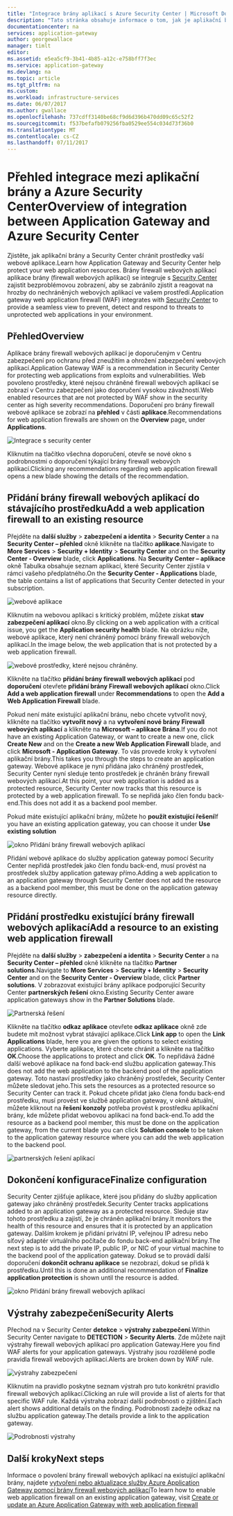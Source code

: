 ```yaml
---
title: "Integrace brány aplikací s Azure Security Center | Microsoft Docs"
description: "Tato stránka obsahuje informace o tom, jak je aplikační brána integrovaná do Azure Security Center."
documentationcenter: na
services: application-gateway
author: georgewallace
manager: timlt
editor: 
ms.assetid: e5ea5cf9-3b41-4b85-a12c-e758bff7f3ec
ms.service: application-gateway
ms.devlang: na
ms.topic: article
ms.tgt_pltfrm: na
ms.custom: 
ms.workload: infrastructure-services
ms.date: 06/07/2017
ms.author: gwallace
ms.openlocfilehash: 737cdff3140be68cf9d6d396b470dd09c65c52f2
ms.sourcegitcommit: f537befafb079256fba0529ee554c034d73f36b0
ms.translationtype: MT
ms.contentlocale: cs-CZ
ms.lasthandoff: 07/11/2017
---
```

# <a name="overview-of-integration-between-application-gateway-and-azure-security-center"></a><span data-ttu-id="7f2fd-103">Přehled integrace mezi aplikační brány a Azure Security Center</span><span class="sxs-lookup"><span data-stu-id="7f2fd-103">Overview of integration between Application Gateway and Azure Security Center</span></span>

<span data-ttu-id="7f2fd-104">Zjistěte, jak aplikační brány a Security Center chránit prostředky vaší webové aplikace.</span><span class="sxs-lookup"><span data-stu-id="7f2fd-104">Learn how Application Gateway and Security Center help protect your web application resources.</span></span> <span data-ttu-id="7f2fd-105">Brány firewall webových aplikací aplikace brány (firewall webových aplikací) se integruje s [Security Center](../security-center/security-center-intro.md) zajistit bezproblémovou zobrazení, aby se zabránilo zjistit a reagovat na hrozby do nechráněných webových aplikací ve vašem prostředí.</span><span class="sxs-lookup"><span data-stu-id="7f2fd-105">Application gateway web application firewall (WAF) integrates with [Security Center](../security-center/security-center-intro.md) to provide a seamless view to prevent, detect and respond to threats to unprotected web applications in your environment.</span></span>

## <a name="overview"></a><span data-ttu-id="7f2fd-106">Přehled</span><span class="sxs-lookup"><span data-stu-id="7f2fd-106">Overview</span></span>

<span data-ttu-id="7f2fd-107">Aplikace brány firewall webových aplikací je doporučeným v Centru zabezpečení pro ochranu před zneužitím a ohrožení zabezpečení webových aplikací.</span><span class="sxs-lookup"><span data-stu-id="7f2fd-107">Application Gateway WAF is a recommendation in Security Center for protecting web applications from exploits and vulnerabilities.</span></span> <span data-ttu-id="7f2fd-108">Web povoleno prostředky, které nejsou chráněné firewall webových aplikací se zobrazí v Centru zabezpečení jako doporučení vysokou závažností.</span><span class="sxs-lookup"><span data-stu-id="7f2fd-108">Web enabled resources that are not protected by WAF show in the security center as high severity recommendations.</span></span> <span data-ttu-id="7f2fd-109">Doporučení pro brány firewall webové aplikace se zobrazí na **přehled** v části **aplikace**.</span><span class="sxs-lookup"><span data-stu-id="7f2fd-109">Recommendations for web application firewalls are shown on the **Overview** page, under **Applications**.</span></span>

![Integrace s security center][1]

<span data-ttu-id="7f2fd-111">Kliknutím na tlačítko všechna doporučení, otevře se nové okno s podrobnostmi o doporučení týkající brány firewall webových aplikací.</span><span class="sxs-lookup"><span data-stu-id="7f2fd-111">Clicking any recommendations regarding web application firewall opens a new blade showing the details of the recommendation.</span></span>

## <a name="add-a-web-application-firewall-to-an-existing-resource"></a><span data-ttu-id="7f2fd-112">Přidání brány firewall webových aplikací do stávajícího prostředku</span><span class="sxs-lookup"><span data-stu-id="7f2fd-112">Add a web application firewall to an existing resource</span></span>

<span data-ttu-id="7f2fd-113">Přejděte na **další služby** > **zabezpečení a identita** > **Security Center** a na **Security Center – přehled**  okně klikněte na tlačítko **aplikace**.</span><span class="sxs-lookup"><span data-stu-id="7f2fd-113">Navigate to **More Services** > **Security + Identity** > **Security Center** and on the **Security Center - Overview** blade, click **Applications**.</span></span> <span data-ttu-id="7f2fd-114">Na **Security Center – aplikace** okně Tabulka obsahuje seznam aplikací, které Security Center zjistila v rámci vašeho předplatného.</span><span class="sxs-lookup"><span data-stu-id="7f2fd-114">On the **Security Center - Applications** blade, the table contains a list of applications that Security Center detected in your subscription.</span></span>

![webové aplikace][3]

<span data-ttu-id="7f2fd-116">Kliknutím na webovou aplikaci s kritický problém, můžete získat **stav zabezpečení aplikací** okno.</span><span class="sxs-lookup"><span data-stu-id="7f2fd-116">By clicking on a web application with a critical issue, you get the **Application security health** blade.</span></span> <span data-ttu-id="7f2fd-117">Na obrázku níže, webové aplikace, který není chráněný pomocí brány firewall webových aplikací.</span><span class="sxs-lookup"><span data-stu-id="7f2fd-117">In the image below, the web application that is not protected by a web application firewall.</span></span> 

![webové prostředky, které nejsou chráněny.][2]

<span data-ttu-id="7f2fd-119">Klikněte na tlačítko **přidání brány firewall webových aplikací** pod **doporučení** otevřete **přidání brány Firewall webových aplikací** okno.</span><span class="sxs-lookup"><span data-stu-id="7f2fd-119">Click **Add a web application firewall** under **Recommendations** to open the **Add a Web Application Firewall** blade.</span></span>

<span data-ttu-id="7f2fd-120">Pokud není máte existující aplikační bránu, nebo chcete vytvořit nový, klikněte na tlačítko **vytvořit nový** a na **vytvoření nové brány Firewall webových aplikací** a klikněte na **Microsoft – aplikace Brána**.</span><span class="sxs-lookup"><span data-stu-id="7f2fd-120">If you do not have an existing Application Gateway, or want to create a new one, click **Create New** and on the **Create a new Web Application Firewall** blade, and click **Microsoft - Application Gateway**.</span></span> <span data-ttu-id="7f2fd-121">To vás provede kroky k vytvoření aplikační brány.</span><span class="sxs-lookup"><span data-stu-id="7f2fd-121">This takes you through the steps to create an application gateway.</span></span> <span data-ttu-id="7f2fd-122">Webové aplikace je nyní přidána jako chráněný prostředek, Security Center nyní sleduje tento prostředek je chráněn brány firewall webových aplikací.</span><span class="sxs-lookup"><span data-stu-id="7f2fd-122">At this point, your web application is added as a protected resource, Security Center now tracks that this resource is protected by a web application firewall.</span></span> <span data-ttu-id="7f2fd-123">To se nepřidá jako člen fondu back-end.</span><span class="sxs-lookup"><span data-stu-id="7f2fd-123">This does not add it as a backend pool member.</span></span>

<span data-ttu-id="7f2fd-124">Pokud máte existující aplikační brány, můžete ho **použít existující řešení**</span><span class="sxs-lookup"><span data-stu-id="7f2fd-124">If you have an existing application gateway, you can choose it under **Use existing solution**</span></span>

![okno Přidání brány firewall webových aplikací][4]

<span data-ttu-id="7f2fd-126">Přidání webové aplikace do služby application gateway pomocí Security Center nepřidá prostředek jako člen fondu back-end, musí provést na prostředek služby application gateway přímo.</span><span class="sxs-lookup"><span data-stu-id="7f2fd-126">Adding a web application to an application gateway through Security Center does not add the resource as a backend pool member, this must be done on the application gateway resource directly.</span></span>

## <a name="add-a-resource-to-an-existing-web-application-firewall"></a><span data-ttu-id="7f2fd-127">Přidání prostředku existující brány firewall webových aplikací</span><span class="sxs-lookup"><span data-stu-id="7f2fd-127">Add a resource to an existing web application firewall</span></span>

<span data-ttu-id="7f2fd-128">Přejděte na **další služby** > **zabezpečení a identita** > **Security Center** a na **Security Center – přehled**  okně klikněte na tlačítko **Partner solutions**.</span><span class="sxs-lookup"><span data-stu-id="7f2fd-128">Navigate to **More Services** > **Security + Identity** > **Security Center** and on the **Security Center - Overview** blade, click **Partner solutions**.</span></span> <span data-ttu-id="7f2fd-129">V zobrazovat existující brány aplikace podporující Security Center **partnerských řešení** okno.</span><span class="sxs-lookup"><span data-stu-id="7f2fd-129">Existing Security Center aware application gateways show in the **Partner Solutions** blade.</span></span>

![Partnerská řešení][7]

<span data-ttu-id="7f2fd-131">Klikněte na tlačítko **odkaz aplikace** otevřete **odkaz aplikace** okně zde budete mít možnost vybrat stávající aplikace.</span><span class="sxs-lookup"><span data-stu-id="7f2fd-131">Click **Link app** to open the **Link Applications** blade, here you are given the options to select existing applications.</span></span> <span data-ttu-id="7f2fd-132">Vyberte aplikace, které chcete chránit a klikněte na tlačítko **OK**.</span><span class="sxs-lookup"><span data-stu-id="7f2fd-132">Choose the applications to protect and click **OK**.</span></span> <span data-ttu-id="7f2fd-133">To nepřidává žádné další webové aplikace na fond back-end službu application gateway.</span><span class="sxs-lookup"><span data-stu-id="7f2fd-133">This does not add the web application to the backend pool of the application gateway.</span></span> <span data-ttu-id="7f2fd-134">Toto nastaví prostředky jako chráněný prostředek, Security Center můžete sledovat jeho.</span><span class="sxs-lookup"><span data-stu-id="7f2fd-134">This sets the resources as a protected resource so Security Center can track it.</span></span> <span data-ttu-id="7f2fd-135">Pokud chcete přidat jako člena fondu back-end prostředku, musí provést ve službě application gateway, v okně aktuální, můžete kliknout na **řešení konzoly** potřeba provést k prostředku aplikační brány, kde můžete přidat webovou aplikaci na fond back-end.</span><span class="sxs-lookup"><span data-stu-id="7f2fd-135">To add the resource as a backend pool member, this must be done on the application gateway, from the current blade you can click **Solution console** to be taken to the application gateway resource where you can add the web application to the backend pool.</span></span>

![partnerských řešení aplikací][6]

## <a name="finalize-configuration"></a><span data-ttu-id="7f2fd-137">Dokončení konfigurace</span><span class="sxs-lookup"><span data-stu-id="7f2fd-137">Finalize configuration</span></span>

<span data-ttu-id="7f2fd-138">Security Center zjišťuje aplikace, které jsou přidány do služby application gateway jako chráněný prostředek.</span><span class="sxs-lookup"><span data-stu-id="7f2fd-138">Security Center tracks applications added to an application gateway as a protected resource.</span></span>  <span data-ttu-id="7f2fd-139">Sleduje stav tohoto prostředku a zajistí, že je chráněn aplikační brány.</span><span class="sxs-lookup"><span data-stu-id="7f2fd-139">It monitors the health of this resource and ensures that it is protected by an application gateway.</span></span> <span data-ttu-id="7f2fd-140">Dalším krokem je přidání privátní IP, veřejnou IP adresu nebo síťový adaptér virtuálního počítače do fondu back-end aplikační brány.</span><span class="sxs-lookup"><span data-stu-id="7f2fd-140">The next step is to add the private IP, public IP, or NIC of your virtual machine to the backend pool of the application gateway.</span></span> <span data-ttu-id="7f2fd-141">Dokud se to provádí další doporučení **dokončit ochranu aplikace** se nezobrazí, dokud se přidá k prostředku.</span><span class="sxs-lookup"><span data-stu-id="7f2fd-141">Until this is done an additional recommendation of **Finalize application protection** is shown until the resource is added.</span></span>

![okno Přidání brány firewall webových aplikací][5]

## <a name="security-alerts"></a><span data-ttu-id="7f2fd-143">Výstrahy zabezpečení</span><span class="sxs-lookup"><span data-stu-id="7f2fd-143">Security Alerts</span></span>

<span data-ttu-id="7f2fd-144">Přechod na v Security Center **detekce** > **výstrahy zabezpečení**.</span><span class="sxs-lookup"><span data-stu-id="7f2fd-144">Within Security Center navigate to **DETECTION** > **Security Alerts**.</span></span>  <span data-ttu-id="7f2fd-145">Zde můžete najít výstrahy firewall webových aplikací pro application Gateway.</span><span class="sxs-lookup"><span data-stu-id="7f2fd-145">Here you find WAF alerts for your application gateways.</span></span> <span data-ttu-id="7f2fd-146">Výstrahy jsou rozdělené podle pravidla firewall webových aplikací.</span><span class="sxs-lookup"><span data-stu-id="7f2fd-146">Alerts are broken down by WAF rule.</span></span>

![výstrahy zabezpečení][8]

<span data-ttu-id="7f2fd-148">Kliknutím na pravidlo poskytne seznam výstrah pro tuto konkrétní pravidlo firewall webových aplikací.</span><span class="sxs-lookup"><span data-stu-id="7f2fd-148">Clicking an rule will provide a list of alerts for that specific WAF rule.</span></span> <span data-ttu-id="7f2fd-149">Každá výstraha zobrazí další podrobnosti o zjištění.</span><span class="sxs-lookup"><span data-stu-id="7f2fd-149">Each alert shows additional details on the finding.</span></span> <span data-ttu-id="7f2fd-150">Podrobnosti zadejte odkaz na službu application gateway.</span><span class="sxs-lookup"><span data-stu-id="7f2fd-150">The details provide a link to the application gateway.</span></span>
 
![Podrobnosti výstrahy][9]

## <a name="next-steps"></a><span data-ttu-id="7f2fd-152">Další kroky</span><span class="sxs-lookup"><span data-stu-id="7f2fd-152">Next steps</span></span>

<span data-ttu-id="7f2fd-153">Informace o povolení brány firewall webových aplikací na existující aplikační brány, najdete [vytvoření nebo aktualizace služby Azure Application Gateway pomocí brány firewall webových aplikací](application-gateway-web-application-firewall-portal.md#add-web-application-firewall-to-an-existing-application-gateway)</span><span class="sxs-lookup"><span data-stu-id="7f2fd-153">To learn how to enable web application firewall on an existing application gateway, visit [Create or update an Azure Application Gateway with web application firewall](application-gateway-web-application-firewall-portal.md#add-web-application-firewall-to-an-existing-application-gateway)</span></span>

[1]: ./media/application-gateway-integration-security-center/figure1.png
[2]: ./media/application-gateway-integration-security-center/figure2.png
[3]: ./media/application-gateway-integration-security-center/figure3.png
[4]: ./media/application-gateway-integration-security-center/figure4.png
[5]: ./media/application-gateway-integration-security-center/figure5.png
[6]: ./media/application-gateway-integration-security-center/figure6.png
[7]: ./media/application-gateway-integration-security-center/figure7.png
[8]: ./media/application-gateway-integration-security-center/securitycenter.png
[9]: ./media/application-gateway-integration-security-center/figure9.png